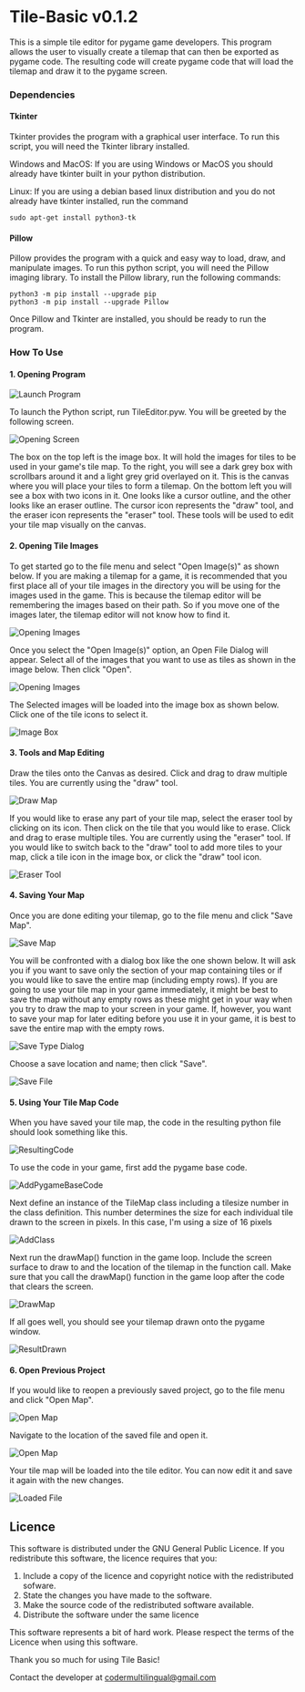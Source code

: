 # Tile-Basic v0.1.2
This is a simple tile editor for pygame game developers. This program allows the user to visually create a tilemap that can then be exported as pygame code. The resulting code will create pygame code that will load the tilemap and draw it to the pygame screen.

### Dependencies
#### Tkinter
Tkinter provides the program with a graphical user interface. To run this script, you will need the Tkinter library installed. 

Windows and MacOS:
  If you are using Windows or MacOS you should already have tkinter built in your python distribution.

Linux:
  If you are using a debian based linux distribution and you do not already have tkinter installed, run the command
  ```
  sudo apt-get install python3-tk
  ```
#### Pillow
Pillow provides the program with a quick and easy way to load, draw, and manipulate images. To run this python script, you will need the Pillow imaging library. To install the Pillow library, run the following commands:

```
python3 -m pip install --upgrade pip
python3 -m pip install --upgrade Pillow
```
Once Pillow and Tkinter are installed, you should be ready to run the program.

### How To Use
#### 1. Opening Program
![Launch Program](https://user-images.githubusercontent.com/71729368/135165553-6b96e732-dc10-4fcc-a8f0-abb564947682.jpg)

To launch the Python script, run TileEditor.pyw. You will be greeted by the following screen.

![Opening Screen](https://user-images.githubusercontent.com/71729368/135165738-bd5fa826-2ee9-4518-9bf0-2fc0a2411eb9.jpg)



The box on the top left is the image box. It will hold the images for tiles to be used in your game's tile map. To the right, you will see a dark grey box with scrollbars around it and a light grey grid overlayed on it. This is the canvas where you will place your tiles to form a tilemap. On the bottom left you will see a box with two icons in it. One looks like a cursor outline, and the other looks like an eraser outline. The cursor icon represents the "draw" tool, and the eraser icon represents the "eraser" tool. These tools will be used to edit your tile map visually on the canvas.

#### 2. Opening Tile Images
To get started go to the file menu and select "Open Image(s)" as shown below. If you are making a tilemap for a game, it is recommended that you first place all of your tile images in the directory you will be using for the images used in the game. This is because the tilemap editor will be remembering the images based on their path. So if you move one of the images later, the tilemap editor will not know how to find it.

![Opening Images](https://user-images.githubusercontent.com/71729368/135165963-43be5d2f-38ad-4eb2-bc32-076cc84c6d8c.jpg)

Once you select the "Open Image(s)" option, an Open File Dialog will appear. Select all of the images that you want to use as tiles as shown in the image below. Then click "Open".


![Opening Images](https://user-images.githubusercontent.com/71729368/135165091-3306bc57-54bc-4db4-956b-47e9d2c2069f.jpg)

The Selected images will be loaded into the image box as shown below. Click one of the tile icons to select it.

![Image Box](https://user-images.githubusercontent.com/71729368/135165094-38b8f60c-8ad3-4474-a3f9-030203f85735.jpg)

#### 3. Tools and Map Editing

Draw the tiles onto the Canvas as desired. Click and drag to draw multiple tiles. You are currently using the "draw" tool. 

![Draw Map](https://user-images.githubusercontent.com/71729368/135165098-0afbf8e5-dd7d-4b34-b537-ff615b626f52.jpg)

If you would like to erase any part of your tile map, select the eraser tool by clicking on its icon. Then click on the tile that you would like to erase. Click and drag to erase multiple tiles. You are currently using the "eraser" tool. If you would like to switch back to the "draw" tool to add more tiles to your map, click a tile icon in the image box, or click the "draw" tool icon.

![Eraser Tool](https://user-images.githubusercontent.com/71729368/135165101-1e16dfc8-e10d-479d-900c-43f3aa5a7483.jpg)

#### 4. Saving Your Map

Once you are done editing your tilemap, go to the file menu and click "Save Map".

![Save Map](https://user-images.githubusercontent.com/71729368/135165108-d1d02099-0602-437c-b00e-a0eb16dbe6d7.jpg)

You will be confronted with a dialog box like the one shown below. It will ask you if you want to save only the section of your map containing tiles or if you would like to save the entire map (including empty rows). If you are going to use your tile map in your game immediately, it might be best to save the map without any empty rows as these might get in your way when you try to draw the map to your screen in your game. If, however, you want to save your map for later editing before you use it in your game, it is best to save the entire map with the empty rows.

![Save Type Dialog](https://user-images.githubusercontent.com/71729368/135165110-477a8049-5830-4db3-af3a-65c1bdc0e5a4.jpg)

Choose a save location and name; then click "Save".

![Save File](https://user-images.githubusercontent.com/71729368/135165556-f7b99457-6eca-4083-863a-6f78e71be562.jpg)

#### 5. Using Your Tile Map Code
When you have saved your tile map, the code in the resulting python file should look something like this.

![ResultingCode](https://user-images.githubusercontent.com/71729368/135184378-10ec1858-623b-4ffd-ba3b-c5998c58e98f.jpg)

To use the code in your game, first add the pygame base code.

![AddPygameBaseCode](https://user-images.githubusercontent.com/71729368/135184373-6d89de7c-64b6-493b-8e8a-2018b826cc68.jpg)

Next define an instance of the TileMap class including a tilesize number in the class definition. This number determines the size for each individual tile drawn to the screen in pixels. In this case, I'm using a size of 16 pixels

![AddClass](https://user-images.githubusercontent.com/71729368/135184367-15ea51bb-b10d-4988-9dae-544c4e0948ba.jpg)

Next run the drawMap() function in the game loop. Include the screen surface to draw to and the location of the tilemap in the function call. Make sure that you call the drawMap() function in the game loop after the code that clears the screen.

![DrawMap](https://user-images.githubusercontent.com/71729368/135184374-bbfd44dc-abc2-44d4-99a3-124820b1c03c.jpg)

If all goes well, you should see your tilemap drawn onto the pygame window.

![ResultDrawn](https://user-images.githubusercontent.com/71729368/135184376-a9307d06-0c93-4843-b300-f67a8cccf4a0.jpg)

#### 6. Open Previous Project

If you would like to reopen a previously saved project, go to the file menu and click "Open Map".

![Open Map](https://user-images.githubusercontent.com/71729368/135165562-66deae26-fc43-4c1d-b234-e24953b16e2b.jpg)

Navigate to the location of the saved file and open it.

![Open Map](https://user-images.githubusercontent.com/71729368/135165566-f3067213-16ba-46f1-8b6f-7c002cec0a8d.jpg)

Your tile map will be loaded into the tile editor. You can now edit it and save it again with the new changes.

![Loaded File](https://user-images.githubusercontent.com/71729368/135165569-6e3bda35-caaa-4134-90ae-4e6d70a8a955.jpg)

## Licence

This software is distributed under the GNU General Public Licence. If you redistribute this software, the licence requires that you:

1. Include a copy of the licence and copyright notice with the redistributed sofware.
2. State the changes you have made to the software.
3. Make the source code of the redistributed software available.
4. Distribute the software under the same licence

This software represents a bit of hard work. Please respect the terms of the Licence when using this software. 

Thank you so much for using Tile Basic!

Contact the developer at codermultilingual@gmail.com
